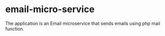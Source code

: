 # email-micro-service
The application is an Email microservice that sends emails using php mail function.
